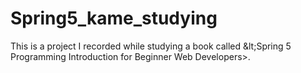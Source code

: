 # Spring5_kame_studying
This is a project I recorded while studying a book called &amp;lt;Spring 5 Programming Introduction for Beginner Web Developers>.

